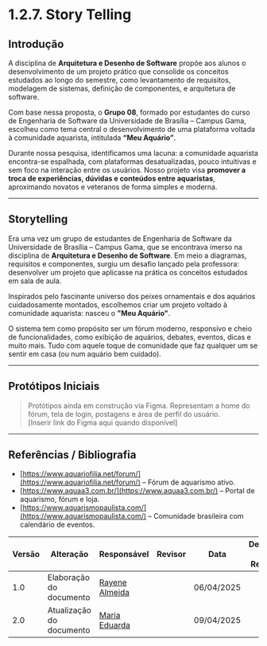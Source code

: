 # 1.2.7. Story Telling

## Introdução

A disciplina de **Arquitetura e Desenho de Software** propõe aos alunos o desenvolvimento de um projeto prático que consolide os conceitos estudados ao longo do semestre, como levantamento de requisitos, modelagem de sistemas, definição de componentes, e arquitetura de software.  

Com base nessa proposta, o **Grupo 08**, formado por estudantes do curso de Engenharia de Software da Universidade de Brasília – Campus Gama, escolheu como tema central o desenvolvimento de uma plataforma voltada à comunidade aquarista, intitulada **“Meu Aquário”**.

Durante nossa pesquisa, identificamos uma lacuna: a comunidade aquarista encontra-se espalhada, com plataformas desatualizadas, pouco intuitivas e sem foco na interação entre os usuários. Nosso projeto visa **promover a troca de experiências, dúvidas e conteúdos entre aquaristas**, aproximando novatos e veteranos de forma simples e moderna.

---

## Storytelling

Era uma vez um grupo de estudantes de Engenharia de Software da Universidade de Brasília – Campus Gama, que se encontrava imerso na disciplina de **Arquitetura e Desenho de Software**. Em meio a diagramas, requisitos e componentes, surgiu um desafio lançado pela professora: desenvolver um projeto que aplicasse na prática os conceitos estudados em sala de aula.

Inspirados pelo fascinante universo dos peixes ornamentais e dos aquários cuidadosamente montados, escolhemos criar um projeto voltado à comunidade aquarista: nasceu o **"Meu Aquário"**.

O sistema tem como propósito ser um fórum moderno, responsivo e cheio de funcionalidades, como exibição de aquários, debates, eventos, dicas e muito mais. Tudo com aquele toque de comunidade que faz qualquer um se sentir em casa (ou num aquário bem cuidado).

---

## Protótipos Iniciais

> Protótipos ainda em construção via Figma. Representam a home do fórum, tela de login, postagens e área de perfil do usuário.  
> [Inserir link do Figma aqui quando disponível]

---

## Referências / Bibliografia

- [https://www.aquariofilia.net/forum/](https://www.aquariofilia.net/forum/) – Fórum de aquarismo ativo.
- [https://www.aquaa3.com.br/](https://www.aquaa3.com.br/) – Portal de aquarismo, fórum e loja.
- [https://www.aquarismopaulista.com/](https://www.aquarismopaulista.com/) – Comunidade brasileira com calendário de eventos.


| Versão | Alteração                  | Responsável     | Revisor | Data       | Detalhes da Revisão                          |
|--------|----------------------------|-----------------|---------|------------|----------------------------------------------|
| 1.0    | Elaboração do documento    | [Rayene Almeida](https://github.com/rayenealmeida) |         | 06/04/2025 |  |
| 2.0    | Atualização do documento    | [Maria Eduarda](https://github.com/DudaV228) |         | 09/04/2025 |  |


